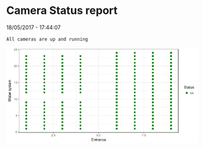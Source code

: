 Camera Status report
================
18/05/2017 - 17:44:07

    All cameras are up and running

![](camreport_files/figure-markdown_github/unnamed-chunk-2-1.png)
